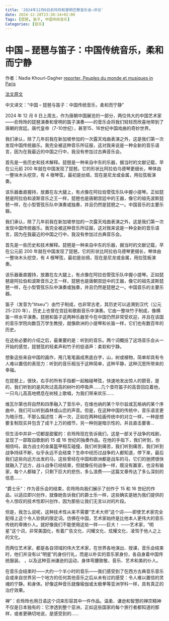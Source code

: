 ```yaml
---
title: '2024年12月6日俞玲玲和曾明巴黎音乐会–评论'
date: 2024-12-28T23:30:14+02:00
Tags: [琵琶, 笛子, 中国传统音乐]
Categories: [音乐]
---
```


# 中国 – 琵琶与笛子：中国传统音乐，柔和而宁静 


作者：Nadia Khouri-Dagher [reporter, Peuples du monde et musiques in Paris](www.musiques-du-monde.com)


[法文原文](https://musiquesdumondecom.wordpress.com/2024/12/10/chine-luth-pipa-flute-dizi-la-musique-traditionnelle-chinoise-douceur-et-serenite/?fbclid=IwY2xjawHFVMpleHRuA2FlbQIxMQABHRPAl1ZhUTSmp4-4dPbKuvVrRiGFOgmilZFRLtiEU41qWRQh84R7EaDOgA_aem_s4zqg54UG_iFExpkxmYcog)


中文译文：“中国 – 琵琶与笛子：中国传统音乐，柔和而宁静”


2024 年 12 月 6 日上周五，作为唐朝中国展览的一部分，两位伟大的中国艺术家——俞玲玲的琵琶演奏和曾明的笛子演奏——的音乐会将我们轻轻而欣喜地带到了唐朝的宫廷。唐代皇帝（7-10世纪），甚至15、16世纪中国戏曲的奇妙世界。 


我们承认，除了几年前我在新加坡参加的一次露天戏曲表演之外，这是我们第一次发现中国传统器乐。我完全被这种音乐所征服，这对我来说是一种全新的音乐语言，因为在我最近的中国之行中，我没有参加过古典音乐会。 


首先是一些历史和技术解释。琵琶是一种来自中东的乐器，据当时的文献记载，早在公元前 200 年就在中国发现了琵琶。它的形状比阿拉伯乌德琴更细长，琴体由一整块木头挖空，有 4 根琴弦，最初是丝绸，现在是尼龙或金属，用拉弦板演奏。


该乐器垂直握持，放置在左大腿上，有点像在阿拉伯管弦乐队中握小提琴。正如琵琶是阿拉伯和波斯音乐之王一样，琵琶也是唐朝宫廷中的王器，像它的祖先波斯琵琶一样，在小型管弦乐队中演奏或独奏，并且仍然是琵琶之一。中国音乐的主要乐器。


我们承认，除了几年前我在新加坡参加的一次露天戏曲表演之外，这是我们第一次发现中国传统器乐。我完全被这种音乐所征服，这对我来说是一种全新的音乐语言，因为在我最近的中国之行中，我没有参加过古典音乐会。 


首先是一些历史和技术解释。琵琶是一种来自中东的乐器，据当时的文献记载，早在公元前 200 年就在中国发现了琵琶。它的形状比阿拉伯乌德琴更细长，琴体由一整块木头挖空，有 4 根琴弦，最初是丝绸，现在是尼龙或金属，用拉弦板演奏。


该乐器垂直握持，放置在左大腿上，有点像在阿拉伯管弦乐队中握小提琴。正如琵琶是阿拉伯和波斯音乐之王一样，琵琶也是唐朝宫廷中的王器，像它的祖先波斯琵琶一样，在小型管弦乐队中演奏或独奏，并且仍然是琵琶之一。中国音乐的主要乐器。


笛子（发音为“titseu”）由竹子制成，也非常古老，其历史可以追溯到汉代（公元 25-220 年），历史上也曾在宫廷和歌剧音乐中演奏。它由一整块竹子制成，像横笛一样水平演奏。琵琶和笛子这两种乐器至今在中国仍然非常受欢迎，并且在该国的音乐学院向数百万学生教授，就像欧洲的小提琴和长笛一样，它们也有数百年的历史。


在这些必要的介绍之后，最重要的是：听到的音乐。两个词概括了这场音乐会从一开始的感觉，琵琶弦的轻柔声和竹子的低语声：柔软和宁静。 


想象这些来自中国的画作，用几笔笔画成黑底白字，山，树或植物，简单却具有令人难以置信的表现力：听到的音乐相当于这种简单，这种平静，这种沉思所带来的幸福。 


在琵琶上，很快，右手的所有手指都一起触碰琴弦，快速地发出惊人的颤音，是的，我们听到的是风吹过高高的树叶的呼吸声……几个音符笛子的高音回应着他，一只鸟儿高高地栖息在树枝上歌唱，为我们带来欢乐…… 


维瓦尔第也将自然和四季融入了音乐中，在维也纳的某个华尔兹或瓦格纳的某个序曲中，我们可以听到森林或山峦的声音。但是，在这种中国的传统中，音乐语言更为暗示性，不那么描述性：再一次，正如在两种绘画传统中的对立一样，一种是想要复制现实并包含了成千上万的细节，另一种则是暗示性的，并且直击要害…


但生活中并非一切都是甜蜜的：俞玲玲现在告诉我们，这是一部关于战争的戏剧，呈现了一部取自歌剧的 15 或 16 世纪的独奏作品。在他的手指下，我们听到，你相信吗，敌方战士的金属盔甲相互碰撞，我们听到痛苦，我们听到痛苦，我们听到战争持续不断，似乎永远不会结束？生命中经历过战争的人都知道，停下来，最后我们这些向远方出发的马，这些曾经在中国和欧洲都是战车的马，它们的驰骋很快就融入了远方，战斗战争已经结束，但就像任何战争一样，既没有赢家，也没有输家，每个人都输了，只剩下巨大的悲伤，多么浪费——这篇文章传达了多么深刻的信息……


“爵士乐”：作为音乐会的结束，俞玲玲向我们展示了创作于 15 和 16 世纪的作品，以适应即兴创作，就像她告诉我们的爵士乐一样，这些确实是她为我们提供的令人惊叹的技术性即兴创作，因为那些让我们无言以对的片段。


但是，我怎么说呢，这种技术性从来不需要“艺术大师”这个词——即使艺术家完全配得上这个令人钦佩的限定词。仿佛在中国，艺术家始终是比他本人更伟大的音乐传统的卑微仆人。就好像我们不能使用这些一样——巨大！ ——艺术家，“明星”这个词，非常美国化，有着广告文化、闪耀文化、炫耀文化、凌驾于他人之上的文化。 


而两位艺术家，都是各自领域的伟大艺术家，在世界各地演出、授课，音乐会结束时，他们并没有以“明星”的身份行礼，而是以朴实的音乐家身份，各自身着中国传统服装。 ，以及这种亚洲谦逊的运动，身体弯腰致敬，音乐、艺术和美的仆人。


在音乐会结束时——大约一个半小时的音乐——我们感受到了在西方古典音乐音乐会或来自世界另一个地方的任何其他音乐之后从未有过的感受：令人难以置信的灵魂的宁静。和身体。好像这种音乐就像瑜伽或太极拳等亚洲学科一样，具有真正的治疗效果。 


 禅”：俞玲玲也用日语这个词来形容其中一件作品。温柔、谦逊和智慧的禅宗精神不仅是日本独有的：它渗透到整个亚洲，正如这些国家的每个旅行者都知道的那样，或者更确切地说，是感受到的……
